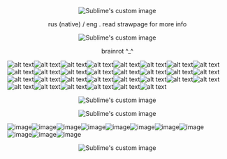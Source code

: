 <p align="center">
  <img src="https://sun9-64.userapi.com/impg/Ys68wNu2aFtKWLIvB_sTJUltnknNvckKvJeoQQ/CZ-hFTb88Gs.jpg?size=400x363&quality=96&sign=97fdee1ba5b4bf6ef9b9777509c09fb9&type=album" alt="Sublime's custom image"/>
</p>

<p align="center"> rus (native) / eng . read strawpage for more info
  
<p align="center">
  <img src="https://sun9-33.userapi.com/impg/WE4pObCPnfPcoetT4UdWMY2-FJ9wM8ievlYvyA/O6nsboghFRU.jpg?size=494x128&quality=95&sign=ddf44b109db554048c97763f19e1de99&type=album" alt="Sublime's custom image"/>
</p>
<p align="center"> brainrot ^_^

![alt text](https://64.media.tumblr.com/fed7547eb192de37b70b8b24dc2e8d00/21317507f7352712-9d/s100x200/e497f4c506114ac9d879aa57815a321006ccf7b9.pnj)![alt text](https://64.media.tumblr.com/8a299e8c9bd0c925e9422f641f56debe/faa09d870acece93-25/s100x200/598ac538382b87fc73c9e624022922de2ec26c57.gifv)![alt text](https://64.media.tumblr.com/956ce592cb472bd3f3a6f479c346315a/db10037502ed8937-fc/s100x200/c3d54b6c50611fb6e659425bfc252eb5a62ee914.webp)![alt text](https://64.media.tumblr.com/fa67d7c6d8cab664a13abd706b7fe25e/db10037502ed8937-52/s100x200/16b7ee8c2823b9ee0989d0f320c20bf6e035dee4.pnj)![alt text](https://64.media.tumblr.com/f80132971a764509c8ffc74c837f026b/5e5d02f1f6821b09-4f/s100x200/ac65c47221a4df4052b63a287ec59600de14cb7b.pnj)![alt text](https://64.media.tumblr.com/f289dbc416aae855fc6bc758e5ba8598/98c31fb27f01a822-ad/s100x200/f59b1be3efc218863cfb129f07993972b1c73ffb.gifv)![alt text](https://64.media.tumblr.com/d027c62ee90bf3ede2a41335943645dd/54389286ddc21e89-da/s100x200/268a91b837fb06d767914bd9d613e48a57236409.pnj)![alt text](https://64.media.tumblr.com/1dbb30453f7ede44751e40a928e9c802/a6969e4b8988d505-f0/s250x400/21d8db3cfe31fb23321ce4cc753334e39bd8ae46.pnj)![alt text](https://64.media.tumblr.com/e2139da2027d3e7e91d0433bc14db51a/b6d4a218025a3099-2c/s100x200/8b98d912414c927d412cf80541c667af1e0add9f.pnj)![alt text](https://64.media.tumblr.com/1f05704d0bb02629e4f0c9d2956d3f07/473928ea48888009-80/s100x200/de965c3755aa2cc768b659ab2a750e6bd101a16e.gifv)![alt text](https://64.media.tumblr.com/c8e8255266563289203e1d34088e5010/79d8b316934d24c3-3e/s100x200/22ffb4c2c864710a3cee9c4339905bd0ec7aed47.gifv)![alt text](https://64.media.tumblr.com/84784366e8645f95362cfbf77dc56c87/79d8b316934d24c3-65/s100x200/fae8663499b6bc9d75d78d91279874875ae917b3.gifv)![alt text](https://64.media.tumblr.com/49d942d916bd0deed7a5ed1a7b4fe1d9/3bf62ad8d20f8b2a-4e/s100x200/f2fc5bfe0ec035cda2785293df48caee29215f44.gifv)![alt text](https://64.media.tumblr.com/b3c387650d8c66e62d87eaaadc502073/21317507f7352712-90/s100x200/0e66996acce2e367ddb860482501bddb56e7f263.webp)![alt text](https://64.media.tumblr.com/05709a5f0eb47da30aee563c462a7338/21317507f7352712-4b/s100x200/7324b9651fc5c546142d791c39ff5201c274891b.webp)![alt text](https://64.media.tumblr.com/ead727db84dfc0162e7adbacc0ded202/eb607a4731ffe32c-52/s100x200/ca532c3552714e52626f3f7555f34bf613b4333b.webp)![alt text](https://64.media.tumblr.com/8378bab90b71ef16ff7068f5c1173a31/1aefeced37ef47a9-05/s100x200/45b9bf7cc27a177e22782c67d7d04d5c946102ed.gifv)![alt text](https://64.media.tumblr.com/fa981848bbf585110a1c61994f400710/b5665d8151427aee-53/s100x200/9edd37d839083b7bfd981eda145d385f7c1dc322.pnj)![alt text](https://64.media.tumblr.com/5a3a12b9bbbbccd727137fcbf93f19f9/267afa2b34347f20-61/s250x400/d080fc51036c1785e3acb5fcb4711bb686ef752d.gifv)![alt text](https://64.media.tumblr.com/40576a161a55d6f7717bc127b0c4b4f2/efb93e9c593a1dd7-cb/s100x200/d8df454ee666d09f7a8a5fb632a81401a5bede8c.pnj)![alt text](https://64.media.tumblr.com/68bb9e71ec030bfeb579002c6761aa36/b3d83bbf44993478-0d/s100x200/7569b62b2f614b7c533fc147604e5ea1e17dd887.gifv)![alt text](https://64.media.tumblr.com/b0b8182e3216c710e5c4d2251201af49/b3d83bbf44993478-9a/s100x200/00f5774708742ebfeed9ea6b5498f3f67d31b173.gifv)![alt text](https://64.media.tumblr.com/20d76c5378236ef23706b4aa693c9a29/86cd396632a5bfd3-6d/s100x200/af713d43f22aab3d66313796e044ae1000b6b4b1.pnj)![alt text](https://64.media.tumblr.com/f4eda3ef3732a96ba6c9addda1511060/05e51809ca144598-d3/s100x200/94d6d43f233957890fb89b4270696fa689f161b5.pnj)![alt text](https://64.media.tumblr.com/e13e9e5b564ba0b62abaa431441d43f7/0300ad4d2d3fd951-3b/s100x200/a88018372f5fcbe4220c2b59c7842c4187484725.gifv)![alt text](https://64.media.tumblr.com/e162b653f286752d13878c6f86221848/36bd4bbc8cd9631f-32/s100x200/26847fa07833051af7fb57b4a9b788e363d32014.gifv)![alt text](https://64.media.tumblr.com/d1185c56d2ce71fc7ecded029eb1d78a/0300ad4d2d3fd951-0c/s100x200/8764b2b6fec95f49d266a811c11554f7105a311b.pnj)![alt text](https://64.media.tumblr.com/ded720ba67dcc23aa1278a32838672fd/0300ad4d2d3fd951-11/s100x200/180a1bed30f8ab8cac03710e7ed97b762652e88b.pnj)![alt text](https://64.media.tumblr.com/a41d38f499b95b1f17c5e7e0a8b52804/1236a896e868270f-24/s100x200/808829aa46be03124b9378217284694a6d0b9378.pnj)![alt text](https://64.media.tumblr.com/58b311e04d42406228a5d21ede67b2f3/88ea3eeb73f3d5c4-a6/s100x200/c2821b6b2ccc3670d0642ba94a871d43f683995b.jpg)

<p align="center">
  <img src="https://64.media.tumblr.com/6886c38f1328500fae851bebf96c8c8d/0849fa6899c3a334-9b/s540x810/a06c7e0342f4ec73f6ee8fa3c05346cfb696db5b.gifv" alt="Sublime's custom image"/>
</p>
<p align="center">
  <img src="https://github.com/user-attachments/assets/a66d8325-7879-4087-ac48-3c2f1ad067fc" alt="Sublime's custom image"/>
</p>

![image](https://github.com/user-attachments/assets/f6bb60df-38ff-43e2-9580-509396765a53)![image](https://github.com/user-attachments/assets/f6bb60df-38ff-43e2-9580-509396765a53)![image](https://github.com/user-attachments/assets/f6bb60df-38ff-43e2-9580-509396765a53)![image](https://github.com/user-attachments/assets/f6bb60df-38ff-43e2-9580-509396765a53)![image](https://github.com/user-attachments/assets/f6bb60df-38ff-43e2-9580-509396765a53)![image](https://github.com/user-attachments/assets/f6bb60df-38ff-43e2-9580-509396765a53)![image](https://github.com/user-attachments/assets/f6bb60df-38ff-43e2-9580-509396765a53)![image](https://github.com/user-attachments/assets/f6bb60df-38ff-43e2-9580-509396765a53)![image](https://github.com/user-attachments/assets/f6bb60df-38ff-43e2-9580-509396765a53)![image](https://github.com/user-attachments/assets/f6bb60df-38ff-43e2-9580-509396765a53)![image](https://64.media.tumblr.com/982bf3e864082081c6dbe44a4f5b388d/691c1595d96744c1-36/s75x75_c1/03d2e47002428156a5706e993e9bbcf4025c1d24.gifv)


<p align="center">
  <img src="https://github.com/user-attachments/assets/e05fcedc-e5dc-403d-9ea7-0d199449d46d" alt="Sublime's custom image"/>
</p>






